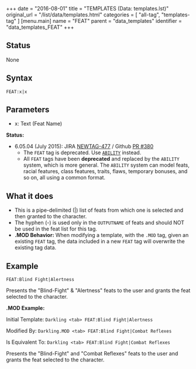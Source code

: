 +++
date = "2016-08-01"
title = "TEMPLATES (Data: templates.lst)"
original_url = "/list/data/templates.html"
categories = [ "all-tag", "templates-tag" ]
[menu.main]
    name = "FEAT"
    parent = "data_templates"
    identifier = "data_templates_FEAT"
+++

## Status

None

## Syntax

`FEAT:x|x`

## Parameters

-   x: Text (Feat Name)



**Status:**

-   6.05.04 (July 2015): JIRA
    [NEWTAG-477](http://jira.pcgen.org/browse/NEWTAG-477) / Github [PR
    \#380](https://github.com/PCGen/pcgen/pull/380)
    -   The `FEAT` tag is deprecated. Use
        [`ABILITY`](/list/global/other/ability.html) instead.
    -   All `FEAT` tags have been **deprecated** and replaced by the
        `ABILITY` system, which is more general. The `ABILITY` system
        can model feats, racial features, class features, traits, flaws,
        temporary bonuses, and so on, all using a common format.

What it does
------------

-   This is a pipe-delimited (|) list of feats from which one is
    selected and then granted to the character.
-   The hyphen (-) is used only in the `OUTPUTNAME` of feats and should
    NOT be used in the feat list for this tag.
-   **.MOD Behavior:** When modifying a template, with the `.MOD` tag,
    given an existing `FEAT` tag, the data included in a new `FEAT` tag
    will overwrite the existing tag data.

Example
-------

`FEAT:Blind Fight|Alertness`

Presents the "Blind-Fight" & "Alertness" feats to the user and grants
the feat selected to the character.

**.MOD Example:**

Initial Template: `Darkling <tab> FEAT:Blind Fight|Alertness`

Modified By: `Darkling.MOD <tab> FEAT:Blind Fight|Combat Reflexes`

Is Equivalent To: `Darkling <tab> FEAT:Blind Fight|Combat Reflexes`

Presents the "Blind-Fight" and "Combat Reflexes" feats to the user and
grants the feat selected to the character.

